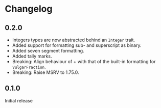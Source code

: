 # Changelog
## 0.2.0
* Integers types are now abstracted behind an `Integer` trait.
* Added support for formatting sub- and superscript as binary.
* Added seven segment formatting.
* Added tally marks.
* Breaking: Align behaviour of + with that of the built-in formatting for `VulgarFraction`.
* Breaking: Raise MSRV to 1.75.0.

## 0.1.0
Initial release
